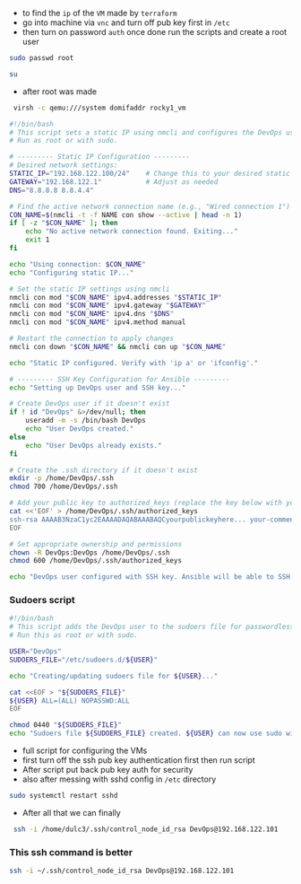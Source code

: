 -  to find the `ip` of the `VM` made by `terraform` 
- go into machine via `vnc` and turn off pub key first in `/etc`
- then turn on password `auth` once done run the scripts and create a root user 

```bash
sudo passwd root
```

```bash
su
```

- after root was made 

```bash
 virsh -c qemu:///system domifaddr rocky1_vm
```


```bash
#!/bin/bash
# This script sets a static IP using nmcli and configures the DevOps user with your SSH key.
# Run as root or with sudo.

# --------- Static IP Configuration ---------
# Desired network settings:
STATIC_IP="192.168.122.100/24"    # Change this to your desired static IP
GATEWAY="192.168.122.1"           # Adjust as needed
DNS="8.8.8.8 8.8.4.4"

# Find the active network connection name (e.g., "Wired connection 1")
CON_NAME=$(nmcli -t -f NAME con show --active | head -n 1)
if [ -z "$CON_NAME" ]; then
    echo "No active network connection found. Exiting..."
    exit 1
fi

echo "Using connection: $CON_NAME"
echo "Configuring static IP..."

# Set the static IP settings using nmcli
nmcli con mod "$CON_NAME" ipv4.addresses "$STATIC_IP"
nmcli con mod "$CON_NAME" ipv4.gateway "$GATEWAY"
nmcli con mod "$CON_NAME" ipv4.dns "$DNS"
nmcli con mod "$CON_NAME" ipv4.method manual

# Restart the connection to apply changes
nmcli con down "$CON_NAME" && nmcli con up "$CON_NAME"

echo "Static IP configured. Verify with 'ip a' or 'ifconfig'."

# --------- SSH Key Configuration for Ansible ---------
echo "Setting up DevOps user and SSH key..."

# Create DevOps user if it doesn't exist
if ! id "DevOps" &>/dev/null; then
    useradd -m -s /bin/bash DevOps
    echo "User DevOps created."
else
    echo "User DevOps already exists."
fi

# Create the .ssh directory if it doesn't exist
mkdir -p /home/DevOps/.ssh
chmod 700 /home/DevOps/.ssh

# Add your public key to authorized_keys (replace the key below with your actual key)
cat <<'EOF' > /home/DevOps/.ssh/authorized_keys
ssh-rsa AAAAB3NzaC1yc2EAAAADAQABAAABAQCyourpublickeyhere... your-comment
EOF

# Set appropriate ownership and permissions
chown -R DevOps:DevOps /home/DevOps/.ssh
chmod 600 /home/DevOps/.ssh/authorized_keys

echo "DevOps user configured with SSH key. Ansible will be able to SSH into this VM."
```

### Sudoers script

```bash
#!/bin/bash
# This script adds the DevOps user to the sudoers file for passwordless sudo.
# Run this as root or with sudo.

USER="DevOps"
SUDOERS_FILE="/etc/sudoers.d/${USER}"

echo "Creating/updating sudoers file for ${USER}..."

cat <<EOF > "${SUDOERS_FILE}"
${USER} ALL=(ALL) NOPASSWD:ALL
EOF

chmod 0440 "${SUDOERS_FILE}"
echo "Sudoers file ${SUDOERS_FILE} created. ${USER} can now use sudo without a password."
```



- full script for configuring the VMs 
- first turn off the ssh pub key authentication first then run script 
- After script put back pub key auth for security
- also after messing with sshd config in `/etc` directory 

```bash
sudo systemctl restart sshd
```

- After all that we can finally

```bash
 ssh -i /home/dulc3/.ssh/control_node_id_rsa DevOps@192.168.122.101
```

### This ssh command is better

```bash
ssh -i ~/.ssh/control_node_id_rsa DevOps@192.168.122.101
```

